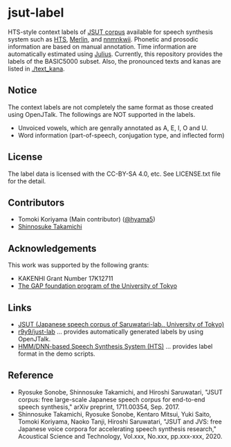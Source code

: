 # jsut-label
HTS-style context labels of [JSUT corpus](https://sites.google.com/site/shinnosuketakamichi/publication/jsut) available for speech synthesis system such as [HTS](http://hts.sp.nitech.ac.jp/), [Merlin](https://github.com/CSTR-edinburgh/merlin), and [nnmnkwii](https://github.com/r9y9/nnmnkwii). Phonetic and prosodic information are based on manual annotation. Time information are automatically estimated using [Julius](https://github.com/julius-speech/julius).
Currently, this repository provides the labels of the BASIC5000 subset. Also, the pronounced texts and kanas are listed in [./text_kana](text_kana).

## Notice
The context labels are not completely the same format as those created using OpenJTalk. The followings are NOT supported in the labels.
- Unvoiced vowels, which are genrally annotated as A, E, I, O and U.
- Word information (part-of-speech, conjugation type, and inflected form)

## License
The label data is licensed with the CC-BY-SA 4.0, etc. See LICENSE.txt file for the detail.

## Contributors
- Tomoki Koriyama (Main contributor) ([@hyama5](https://github.com/hyama5))
- [Shinnosuke Takamichi](https://sites.google.com/site/shinnosuketakamichi/)

## Acknowledgements
This work was supported by the following grants:
- KAKENHI Grant Number 17K12711
- [The GAP foundation program of the University of Tokyo](https://sites.google.com/site/shinnosuketakamichi/research-topics/gap2019)

## Links
+ [JSUT (Japanese speech corpus of Saruwatari-lab., University of Tokyo)](https://sites.google.com/site/shinnosuketakamichi/publication/jsut)
+ [r9y9/just-lab](https://github.com/r9y9/jsut-lab) ... provides automatically generated labels by using OpenJTalk.
+ [HMM/DNN-based Speech Synthesis System (HTS)](http://hts.sp.nitech.ac.jp/) ... provides label format in the demo scripts.
## Reference
+ Ryosuke Sonobe, Shinnosuke Takamichi, and Hiroshi Saruwatari, "JSUT corpus: free large-scale Japanese speech corpus for end-to-end speech synthesis," arXiv preprint, 1711.00354, Sep. 2017.
+ Shinnosuke Takamichi, Ryosuke Sonobe, Kentaro Mitsui, Yuki Saito, Tomoki Koriyama, Naoko Tanji, Hiroshi Saruwatari, "JSUT and JVS: free Japanese voice corpora for accelerating speech synthesis research," Acoustical Science and Technology, Vol.xxx, No.xxx, pp.xxx-xxx, 2020.

